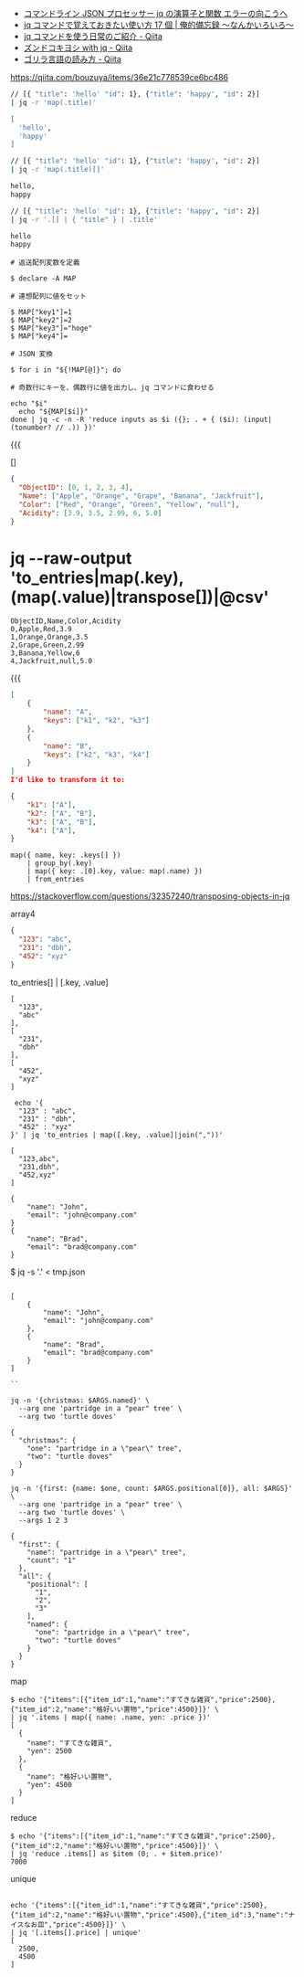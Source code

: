 - [コマンドライン JSON プロセッサー jq の演算子と関数 エラーの向こうへ](https://tech.mktime.com/entry/127)
- [jq コマンドで覚えておきたい使い方 17 個 | 俺的備忘録 〜なんかいろいろ〜](https://orebibou.com/ja/home/201605/20160510_001/)
- [jq コマンドを使う日常のご紹介 - Qiita](https://qiita.com/takeshinoda@github/items/2dec7a72930ec1f658af)
- [ズンドコキヨシ with jq - Qiita](https://qiita.com/takeshinoda@github/items/bd74b3f621177daefb95)
- [ゴリラ言語の読み方 - Qiita](https://qiita.com/mattn/items/65ec8f5256e244e1ed77)

https://qiita.com/bouzuya/items/36e21c778539ce6bc486<!--{{{-->

```sh
// [{ "title": 'hello' "id": 1}, {"title": 'happy', "id": 2}]
| jq -r 'map(.title)'

[
  'hello',
  'happy'
]

```

```sh
// [{ "title": 'hello' "id": 1}, {"title": 'happy', "id": 2}]
| jq -r 'map(.title)[]'

hello,
happy

```

```sh
// [{ "title": 'hello' "id": 1}, {"title": 'happy', "id": 2}]
| jq -r '.[] | { "title" } | .title'

hello
happy

```

<!--}}}-->

<!-- array1 {{{-->

```
# 返送配列変数を定義

$ declare -A MAP

# 連想配列に値をセット

$ MAP["key1"]=1
$ MAP["key2"]=2
$ MAP["key3"]="hoge"
$ MAP["key4"]=

# JSON 変換

$ for i in "${!MAP[@]}"; do

# 奇数行にキーを、偶数行に値を出力し、jq コマンドに食わせる

echo "$i"
  echo "${MAP[$i]}"
done | jq -c -n -R 'reduce inputs as $i ({}; . + { ($i): (input|(tonumber? // .)) })'
```

<!--}}}-->

<!-- array2 -->{{{

[]

```json
{
  "ObjectID": [0, 1, 2, 3, 4],
  "Name": ["Apple", "Orange", "Grape", "Banana", "Jackfruit"],
  "Color": ["Red", "Orange", "Green", "Yellow", "null"],
  "Acidity": [3.9, 3.5, 2.99, 6, 5.0]
}
```

# jq --raw-output 'to_entries|map(.key),(map(.value)|transpose[])|@csv'

```csv
ObjectID,Name,Color,Acidity
0,Apple,Red,3.9
1,Orange,Orange,3.5
2,Grape,Green,2.99
3,Banana,Yellow,6
4,Jackfruit,null,5.0
```

<!--}}}-->

<!-- array3 -->{{{

```json
[
    {
        "name": "A",
        "keys": ["k1", "k2", "k3"]
    },
    {
        "name": "B",
        "keys": ["k2", "k3", "k4"]
    }
]
I'd like to transform it to:

{
    "k1": ["A"],
    "k2": ["A", "B"],
    "k3": ["A", "B"],
    "k4": ["A"],
}
```

```
map({ name, key: .keys[] })
    | group_by(.key)
    | map({ key: .[0].key, value: map(.name) })
    | from_entries
```

https://stackoverflow.com/questions/32357240/transposing-objects-in-jq

<!--}}}-->

array4<!--{{{-->

```json
{
  "123": "abc",
  "231": "dbh",
  "452": "xyz"
}
```

to_entries[] | [.key, .value]

```
[
  "123",
  "abc"
],
[
  "231",
  "dbh"
],
[
  "452",
  "xyz"
]
```

```
 echo '{
  "123" : "abc",
  "231" : "dbh",
  "452" : "xyz"
}' | jq 'to_entries | map([.key, .value]|join(","))'

[
  "123,abc",
  "231,dbh",
  "452,xyz"
]

```

<!--}}}-->

<!--{{{-->

```
{
    "name": "John",
    "email": "john@company.com"
}
{
    "name": "Brad",
    "email": "brad@company.com"
}
```

$ jq -s '.' < tmp.json

```

[
    {
        "name": "John",
        "email": "john@company.com"
    },
    {
        "name": "Brad",
        "email": "brad@company.com"
    }
]

``

```

<!--}}}-->

```
jq -n '{christmas: $ARGS.named}' \
  --arg one 'partridge in a "pear" tree' \
  --arg two 'turtle doves'

{
  "christmas": {
    "one": "partridge in a \"pear\" tree",
    "two": "turtle doves"
  }
}
```

```
jq -n '{first: {name: $one, count: $ARGS.positional[0]}, all: $ARGS}' \
  --arg one 'partridge in a "pear" tree' \
  --arg two 'turtle doves' \
  --args 1 2 3

{
  "first": {
    "name": "partridge in a \"pear\" tree",
    "count": "1"
  },
  "all": {
    "positional": [
      "1",
      "2",
      "3"
    ],
    "named": {
      "one": "partridge in a \"pear\" tree",
      "two": "turtle doves"
    }
  }
}

```
map
```
$ echo '{"items":[{"item_id":1,"name":"すてきな雑貨","price":2500},{"item_id":2,"name":"格好いい置物","price":4500}]}' \
| jq '.items | map({ name: .name, yen: .price })'
[
  {
    "name": "すてきな雑貨",
    "yen": 2500
  },
  {
    "name": "格好いい置物",
    "yen": 4500
  }
]
```
reduce
```
$ echo '{"items":[{"item_id":1,"name":"すてきな雑貨","price":2500},{"item_id":2,"name":"格好いい置物","price":4500}]}' \
| jq 'reduce .items[] as $item (0; . + $item.price)'
7000
```
unique

```

echo '{"items":[{"item_id":1,"name":"すてきな雑貨","price":2500},{"item_id":2,"name":"格好いい置物","price":4500},{"item_id":3,"name":"ナイスなお皿","price":4500}]}' \
| jq '[.items[].price] | unique'
[
  2500,
  4500
]
```
```
